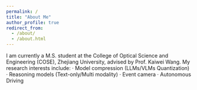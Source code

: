 ```yaml
---
permalink: /
title: "About Me"
author_profile: true
redirect_from: 
  - /about/
  - /about.html
---
```


I am currently a M.S. student at the College of Optical Science and Engineering (COSE), Zhejiang University, advised by Prof. Kaiwei Wang.
My research interests include:
  · Model compression (LLMs/VLMs Quantization)
  · Reasoning models (Text-only/Multi modality)
  · Event camera
  · Autonomous Driving 